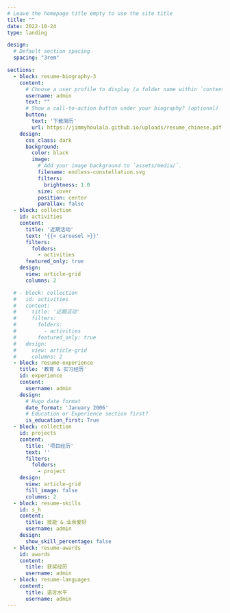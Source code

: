 ```yaml
---
# Leave the homepage title empty to use the site title
title: ""
date: 2022-10-24
type: landing

design:
  # Default section spacing
  spacing: "3rem"

sections:
  - block: resume-biography-3
    content:
      # Choose a user profile to display (a folder name within `content/authors/`)
      username: admin
      text: ""
      # Show a call-to-action button under your biography? (optional)
      button:
        text: '下载简历'
        url: https://jimmyhoulala.github.io/uploads/resume_chinese.pdf
    design:
      css_class: dark
      background:
        color: black
        image:
          # Add your image background to `assets/media/`.
          filename: endless-constellation.svg
          filters:
            brightness: 1.0
          size: cover
          position: center
          parallax: false
  - block: collection
    id: activities
    content:
      title: '近期活动'
      text: '{{< carousel >}}'
      filters:
        folders:
          - activities
      featured_only: true
    design:
      view: article-grid
      columns: 2

  # - block: collection
  #   id: activities
  #   content:
  #     title: '近期活动'
  #     filters:
  #       folders:
  #         - activities
  #       featured_only: true
  #   design:
  #     view: article-grid
  #     columns: 2
  - block: resume-experience
    title: '教育 & 实习经历'
    id: experience
    content:
      username: admin
    design:
      # Hugo date format
      date_format: 'January 2006'
      # Education or Experience section first?
      is_education_first: True
  - block: collection
    id: projects
    content:
      title: '项目经历'
      text: ''
      filters:
        folders:
          - project
    design:
      view: article-grid
      fill_image: false
      columns: 2
  - block: resume-skills
    id: s_h
    content:
      title: 技能 & 业余爱好
      username: admin
    design:
      show_skill_percentage: false
  - block: resume-awards
    id: awards
    content:
      title: 获奖经历
      username: admin
  - block: resume-languages
    content:
      title: 语言水平
      username: admin
---
```

